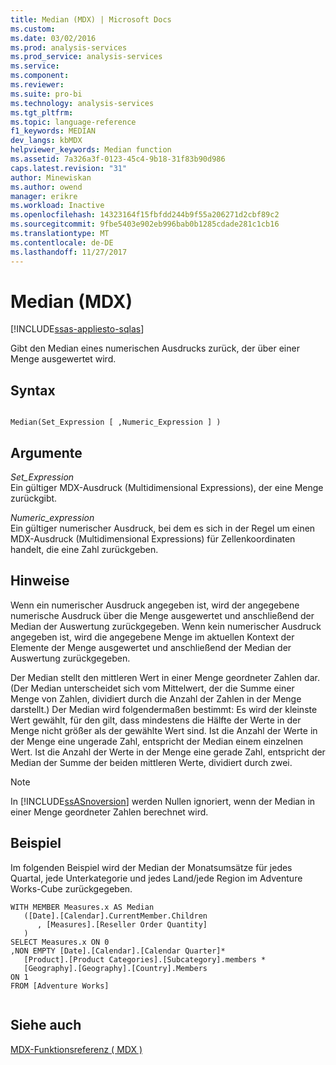 ```yaml
---
title: Median (MDX) | Microsoft Docs
ms.custom: 
ms.date: 03/02/2016
ms.prod: analysis-services
ms.prod_service: analysis-services
ms.service: 
ms.component: 
ms.reviewer: 
ms.suite: pro-bi
ms.technology: analysis-services
ms.tgt_pltfrm: 
ms.topic: language-reference
f1_keywords: MEDIAN
dev_langs: kbMDX
helpviewer_keywords: Median function
ms.assetid: 7a326a3f-0123-45c4-9b18-31f83b90d986
caps.latest.revision: "31"
author: Minewiskan
ms.author: owend
manager: erikre
ms.workload: Inactive
ms.openlocfilehash: 14323164f15fbfdd244b9f55a206271d2cbf89c2
ms.sourcegitcommit: 9fbe5403e902eb996bab0b1285cdade281c1cb16
ms.translationtype: MT
ms.contentlocale: de-DE
ms.lasthandoff: 11/27/2017
---
```

# <a name="median-mdx"></a>Median (MDX)
[!INCLUDE[ssas-appliesto-sqlas](../includes/ssas-appliesto-sqlas.md)]

  Gibt den Median eines numerischen Ausdrucks zurück, der über einer Menge ausgewertet wird.  
  
## <a name="syntax"></a>Syntax  
  
```  
  
Median(Set_Expression [ ,Numeric_Expression ] )  
```  
  
## <a name="arguments"></a>Argumente  
 *Set_Expression*  
 Ein gültiger MDX-Ausdruck (Multidimensional Expressions), der eine Menge zurückgibt.  
  
 *Numeric_expression*  
 Ein gültiger numerischer Ausdruck, bei dem es sich in der Regel um einen MDX-Ausdruck (Multidimensional Expressions) für Zellenkoordinaten handelt, die eine Zahl zurückgeben.  
  
## <a name="remarks"></a>Hinweise  
 Wenn ein numerischer Ausdruck angegeben ist, wird der angegebene numerische Ausdruck über die Menge ausgewertet und anschließend der Median der Auswertung zurückgegeben. Wenn kein numerischer Ausdruck angegeben ist, wird die angegebene Menge im aktuellen Kontext der Elemente der Menge ausgewertet und anschließend der Median der Auswertung zurückgegeben.  
  
 Der Median stellt den mittleren Wert in einer Menge geordneter Zahlen dar. (Der Median unterscheidet sich vom Mittelwert, der die Summe einer Menge von Zahlen, dividiert durch die Anzahl der Zahlen in der Menge darstellt.) Der Median wird folgendermaßen bestimmt: Es wird der kleinste Wert gewählt, für den gilt, dass mindestens die Hälfte der Werte in der Menge nicht größer als der gewählte Wert sind. Ist die Anzahl der Werte in der Menge eine ungerade Zahl, entspricht der Median einem einzelnen Wert. Ist die Anzahl der Werte in der Menge eine gerade Zahl, entspricht der Median der Summe der beiden mittleren Werte, dividiert durch zwei.  
  
> [!NOTE]  
>  In [!INCLUDE[ssASnoversion](../includes/ssasnoversion-md.md)] werden Nullen ignoriert, wenn der Median in einer Menge geordneter Zahlen berechnet wird.  
  
## <a name="example"></a>Beispiel  
 Im folgenden Beispiel wird der Median der Monatsumsätze für jedes Quartal, jede Unterkategorie und jedes Land/jede Region im Adventure Works-Cube zurückgegeben.  
  
```  
WITH MEMBER Measures.x AS Median   
   ([Date].[Calendar].CurrentMember.Children  
      , [Measures].[Reseller Order Quantity]  
   )  
SELECT Measures.x ON 0  
,NON EMPTY [Date].[Calendar].[Calendar Quarter]*   
   [Product].[Product Categories].[Subcategory].members *  
   [Geography].[Geography].[Country].Members  
ON 1  
FROM [Adventure Works]  
  
```  
  
## <a name="see-also"></a>Siehe auch  
 [MDX-Funktionsreferenz &#40; MDX &#41;](../mdx/mdx-function-reference-mdx.md)  
  
  
